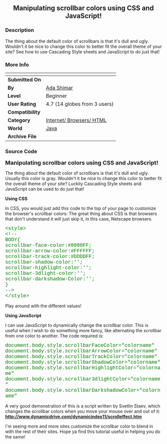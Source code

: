 ﻿<div align="center">

## Manipulating scrollbar colors using CSS and JavaScript\!


</div>

### Description

The thing about the default color of scrollbars is that it's dull and ugly. Wouldn't it be nice to change this color to better fit the overall theme of your site? See how to use Cascading Style sheets and JavaScript to do just that!
 
### More Info
 


<span>             |<span>
---                |---
**Submitted On**   |
**By**             |[Ada Shimar](https://github.com/Planet-Source-Code/PSCIndex/blob/master/ByAuthor/ada-shimar.md)
**Level**          |Beginner
**User Rating**    |4.7 (14 globes from 3 users)
**Compatibility**  |
**Category**       |[Internet/ Browsers/ HTML](https://github.com/Planet-Source-Code/PSCIndex/blob/master/ByCategory/internet-browsers-html__2-68.md)
**World**          |[Java](https://github.com/Planet-Source-Code/PSCIndex/blob/master/ByWorld/java.md)
**Archive File**   |[](https://github.com/Planet-Source-Code/ada-shimar-manipulating-scrollbar-colors-using-css-and-javascript__2-2394/archive/master.zip)





### Source Code

<html>
<head>
<title>Manipulating scrollbar colors using CSS and JavaScript</title>
<style>
<!--
BODY{
scrollbar-face-color:#8080FF;
scrollbar-arrow-color:#FFFFFF;
scrollbar-track-color:#DDDDFF;
scrollbar-shadow-color:'';
scrollbar-highlight-color:'';
scrollbar-3dlight-color:'';
scrollbar-darkshadow-Color:'';
}
-->
</style>
</head>
<body>
<p><b><font size="4">Manipulating scrollbar colors using CSS and JavaScript!</font></b></p>
<p>The thing about the default color of scrollbars is that it's dull and ugly.
Usually this color is gray. Wouldn't it be nice to change this color to better
fit the overall theme of your site? Luckily Cascading Style sheets and
JavaScript can be used to do just that!</p>
<p><b>Using CSS</b></p>
<p>In CSS, you would just add this code to the top of your page to customize the browser's
scrollbar colors: The great thing about CSS is that browsers that don't
understand it will just skip it, in this case, Netscape browsers.</p>
<p><font size="3" face="Courier" color="#008000">&lt;style><br>
&lt;!--<br>
BODY{<br>
scrollbar-face-color:#8080FF;<br>
scrollbar-arrow-color:#FFFFFF;<br>
scrollbar-track-color:#DDDDFF;<br>
scrollbar-shadow-color:'';<br>
scrollbar-highlight-color:'';<br>
scrollbar-3dlight-color:'';<br>
scrollbar-darkshadow-Color:'';<br>
}<br>
--><br>
&lt;/style></font></p>
<p>Play around with the different values!</p>
<p><b>Using JavaScript</b></p>
<p>I can use JavaScript to dynamically change the scrollbar color. This is
useful when I wish to do something more fancy, like alternating the scrollbar
from one color to another. The code required is:</p>
<p><font size="3" face="Courier" color="#008000">document.body.style.scrollbarFaceColor=&quot;colorname&quot;<br>
document.body.style.scrollbarArrowColor=&quot;colorname&quot;<br>
document.body.style.scrollbarTrackColor=&quot;colorname&quot;<br>
document.body.style.scrollbarShadowColor=&quot;colorname&quot;<br>
document.body.style.scrollbarHighlightColor=&quot;colorname&quot;<br>
document.body.style.scrollbar3dlightColor=&quot;colorname&quot;<br>
document.body.style.scrollbarDarkshadowColor=&quot;colorname&quot;</font></p>
<p>A very good demonstration of this is a script written by Svetlin Staev, which
changes the scrollbar colors when you move your mouse over and out of it: <a href="http://www.dynamicdrive.com/dynamicindex11/scrolleffect.htm"><b>http://www.dynamicdrive.com/dynamicindex11/scrolleffect.htm</b></a></p>
<p>I'm seeing more and more sites customize the scrollbar color to blend in with
the rest of their sites. Hope ya find this tutorial useful in helping you do the
same!</p>
</body>
</html>

